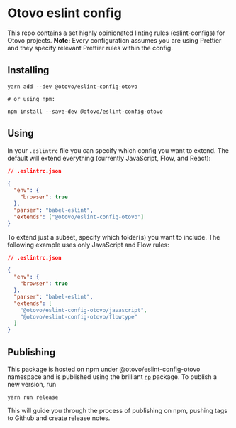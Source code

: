 # Otovo eslint config

This repo contains a set highly opinionated linting rules (eslint-configs) for
Otovo projects. **Note:** Every configuration assumes you are using Prettier and
they specify relevant Prettier rules within the config.

## Installing

```
yarn add --dev @otovo/eslint-config-otovo

# or using npm:

npm install --save-dev @otovo/eslint-config-otovo
```

## Using

In your `.eslintrc` file you can specify which config you want to extend. The
default will extend everything (currently JavaScript, Flow, and React):

```json
// .eslintrc.json

{
  "env": {
    "browser": true
  },
  "parser": "babel-eslint",
  "extends": ["@otovo/eslint-config-otovo"]
}
```

To extend just a subset, specify which folder(s) you want to include. The
following example uses only JavaScript and Flow rules:

```json
// .eslintrc.json

{
  "env": {
    "browser": true
  },
  "parser": "babel-eslint",
  "extends": [
    "@otovo/eslint-config-otovo/javascript",
    "@otovo/eslint-config-otovo/flowtype"
  ]
}
```

## Publishing

This package is hosted on npm under @otovo/eslint-config-otovo namespace and is
published using the brilliant [`np`](https://github.com/sindresorhus/np) package.
To publish a new version, run

```
yarn run release
```

This will guide you through the process of publishing on npm, pushing tags to
Github and create release notes.
